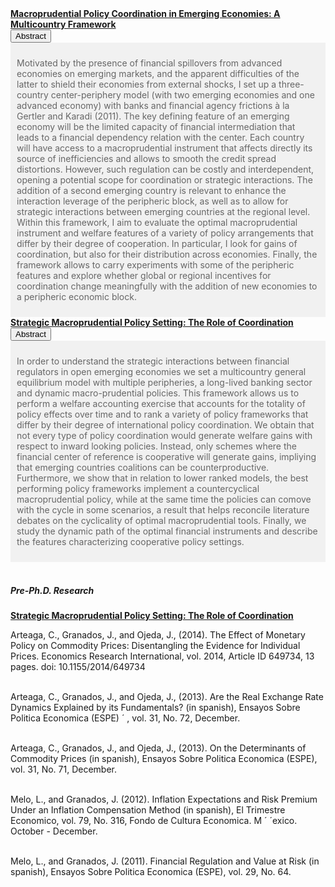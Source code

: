       

   <p style="margin:0"> <a style="margin:0; font-size:100%; font-weight:bold" href="files/papers/MaPToyStatic.pdf">Macroprudential Policy Coordination in Emerging Economies: A Multicountry Framework</a> <br><button class="accordion"> 
    Abstract   
    </button>   
    <div class="panel" style="background-color: #F1F1F1; color: #666; padding: 10px;"><p> Motivated by the presence of financial spillovers from advanced economies on emerging markets, and the apparent difficulties of the latter to shield their economies from external shocks, I set up a three-country center-periphery model (with two emerging economies and one advanced economy) with banks and financial agency frictions à la Gertler and Karadi (2011). The key defining feature of an emerging economy will be the limited capacity of financial intermediation that leads to a financial dependency relation with the center. Each country will have access to a macroprudential instrument that affects directly its source of inefficiencies and allows to smooth the credit spread distortions. However, such regulation can be costly and interdependent, opening a potential scope for
coordination or strategic interactions. The addition of a second emerging country is relevant to enhance the interaction leverage of the peripheric block, as well
as to allow for strategic interactions between emerging countries at the regional level. Within this framework, I aim to evaluate the optimal macroprudential
instrument and welfare features of a variety of policy arrangements that differ by their degree of cooperation. In particular, I look for gains of coordination, but also
for their distribution across economies. Finally, the framework allows to carry experiments with some of the peripheric features and explore whether global or
regional incentives for coordination change meaningfully with the addition of new economies to a peripheric economic block. </p></div>

   <p style="margin:0"> <a style="margin:0; font-size:100%; font-weight:bold" href="files/papers/MaPdynSlides_JulyWorkshop.pdf">Strategic Macroprudential Policy Setting: The Role of Coordination </a>
 <br><button class="accordion">
      Abstract
    </button>
    <div class="panel" style="background-color: #F1F1F1; color: #666; padding: 10px;"><p> In order to understand the strategic interactions between financial regulators in open emerging economies we set a multicountry general equilibrium model with multiple peripheries, a long-lived banking sector and dynamic macro-prudential policies. This framework allows us to perform a welfare accounting exercise that accounts for the totality of policy effects over time and to rank a variety of policy frameworks that differ by their degree of international policy coordination. We obtain that not every type of policy coordination would generate welfare gains with respect to inward looking policies. Instead, only schemes where the financial center of reference is cooperative will generate gains, impliying that emerging countries coalitions can be counterproductive. Furthermore, we show that in relation to lower ranked models, the best performing policy frameworks implement a countercyclical macroprudential policy, while at the same time the policies can comove with the cycle in some scenarios, a result that helps reconcile literature debates on the cyclicality of optimal macroprudential tools. Finally, we study the dynamic path of the optimal financial instruments and describe the features characterizing cooperative policy settings. </p></div>

<br>
<h5>Pre-Ph.D. Research</h5>

<p style="margin:0"> <a style="margin:0; font-size:100%; font-weight:bold" href="files/papers/MaPdynSlides_JulyWorkshop.pdf">Strategic Macroprudential Policy Setting: The Role of Coordination </a>

Arteaga, C., Granados, J., and Ojeda, J., (2014). The Effect of Monetary Policy on Commodity Prices: Disentangling the Evidence for Individual Prices. Economics Research International, vol. 2014, Article ID 649734, 13 pages. doi: 10.1155/2014/649734

<br>Arteaga, C., Granados, J., and Ojeda, J., (2013). Are the Real Exchange Rate Dynamics Explained by its Fundamentals? (in spanish), Ensayos Sobre Politica Economica (ESPE) ´ , vol.
31, No. 72, December. 

<br>Arteaga, C., Granados, J., and Ojeda, J., (2013). On the Determinants of Commodity Prices (in spanish), Ensayos Sobre Politica Economica (ESPE), vol. 31, No. 71, December.

<br>Melo, L., and Granados, J. (2012). Inflation Expectations and Risk Premium Under an Inflation Compensation Method (in spanish), El Trimestre Economico, vol. 79, No. 316,
Fondo de Cultura Economica. M ´ ´exico. October - December.

<br>Melo, L., and Granados, J. (2011). Financial Regulation and Value at Risk (in spanish), Ensayos Sobre Politica Economica (ESPE), vol. 29, No. 64.
